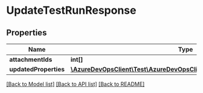 # UpdateTestRunResponse

## Properties
Name | Type | Description | Notes
------------ | ------------- | ------------- | -------------
**attachmentIds** | **int[]** |  | [optional] 
**updatedProperties** | [**\AzureDevOpsClient\Test\AzureDevOpsClient\Test\Model\UpdatedProperties**](UpdatedProperties.md) |  | [optional] 

[[Back to Model list]](../README.md#documentation-for-models) [[Back to API list]](../README.md#documentation-for-api-endpoints) [[Back to README]](../README.md)


